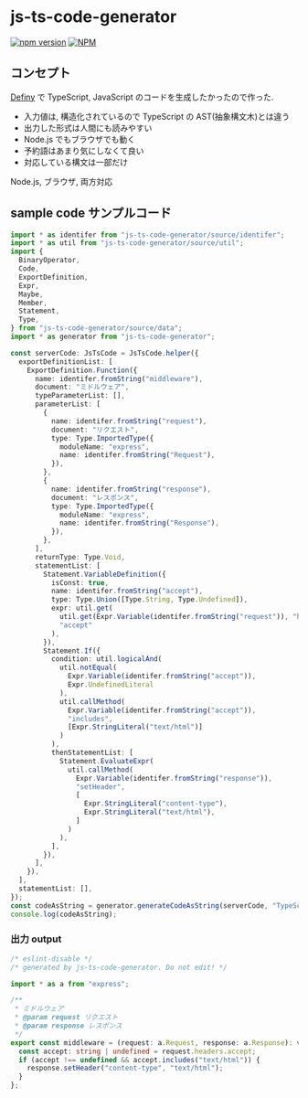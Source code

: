 # js-ts-code-generator

[![npm version](https://badge.fury.io/js/js-ts-code-generator.svg)](https://badge.fury.io/js/js-ts-code-generator)
[![NPM](https://nodei.co/npm/js-ts-code-generator.png)](https://nodei.co/npm/js-ts-code-generator/)

## コンセプト

[Definy](https://github.com/narumincho/Definy) で TypeScript, JavaScript のコードを生成したかったので作った.

- 入力値は, 構造化されているので TypeScript の AST(抽象構文木)とは違う
- 出力した形式は人間にも読みやすい
- Node.js でもブラウザでも動く
- 予約語はあまり気にしなくて良い
- 対応している構文は一部だけ

Node.js, ブラウザ, 両方対応

## sample code サンプルコード

```ts
import * as identifer from "js-ts-code-generator/source/identifer";
import * as util from "js-ts-code-generator/source/util";
import {
  BinaryOperator,
  Code,
  ExportDefinition,
  Expr,
  Maybe,
  Member,
  Statement,
  Type,
} from "js-ts-code-generator/source/data";
import * as generator from "js-ts-code-generator";

const serverCode: JsTsCode = JsTsCode.helper({
  exportDefinitionList: [
    ExportDefinition.Function({
      name: identifer.fromString("middleware"),
      document: "ミドルウェア",
      typeParameterList: [],
      parameterList: [
        {
          name: identifer.fromString("request"),
          document: "リクエスト",
          type: Type.ImportedType({
            moduleName: "express",
            name: identifer.fromString("Request"),
          }),
        },
        {
          name: identifer.fromString("response"),
          document: "レスポンス",
          type: Type.ImportedType({
            moduleName: "express",
            name: identifer.fromString("Response"),
          }),
        },
      ],
      returnType: Type.Void,
      statementList: [
        Statement.VariableDefinition({
          isConst: true,
          name: identifer.fromString("accept"),
          type: Type.Union([Type.String, Type.Undefined]),
          expr: util.get(
            util.get(Expr.Variable(identifer.fromString("request")), "headers"),
            "accept"
          ),
        }),
        Statement.If({
          condition: util.logicalAnd(
            util.notEqual(
              Expr.Variable(identifer.fromString("accept")),
              Expr.UndefinedLiteral
            ),
            util.callMethod(
              Expr.Variable(identifer.fromString("accept")),
              "includes",
              [Expr.StringLiteral("text/html")]
            )
          ),
          thenStatementList: [
            Statement.EvaluateExpr(
              util.callMethod(
                Expr.Variable(identifer.fromString("response")),
                "setHeader",
                [
                  Expr.StringLiteral("content-type"),
                  Expr.StringLiteral("text/html"),
                ]
              )
            ),
          ],
        }),
      ],
    }),
  ],
  statementList: [],
});
const codeAsString = generator.generateCodeAsString(serverCode, "TypeScript");
console.log(codeAsString);
```

### 出力 output

```ts
/* eslint-disable */
/* generated by js-ts-code-generator. Do not edit! */

import * as a from "express";

/**
 * ミドルウェア
 * @param request リクエスト
 * @param response レスポンス
 */
export const middleware = (request: a.Request, response: a.Response): void => {
  const accept: string | undefined = request.headers.accept;
  if (accept !== undefined && accept.includes("text/html")) {
    response.setHeader("content-type", "text/html");
  }
};
```
